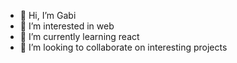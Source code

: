 - 👋 Hi, I’m Gabi
- 👀 I’m interested in web
- 🌱 I’m currently learning react
- 💞️ I’m looking to collaborate on interesting projects

<!---
gcrisan/gcrisan is a ✨ special ✨ repository because its `README.md` (this file) appears on your GitHub profile.
You can click the Preview link to take a look at your changes.
--->
